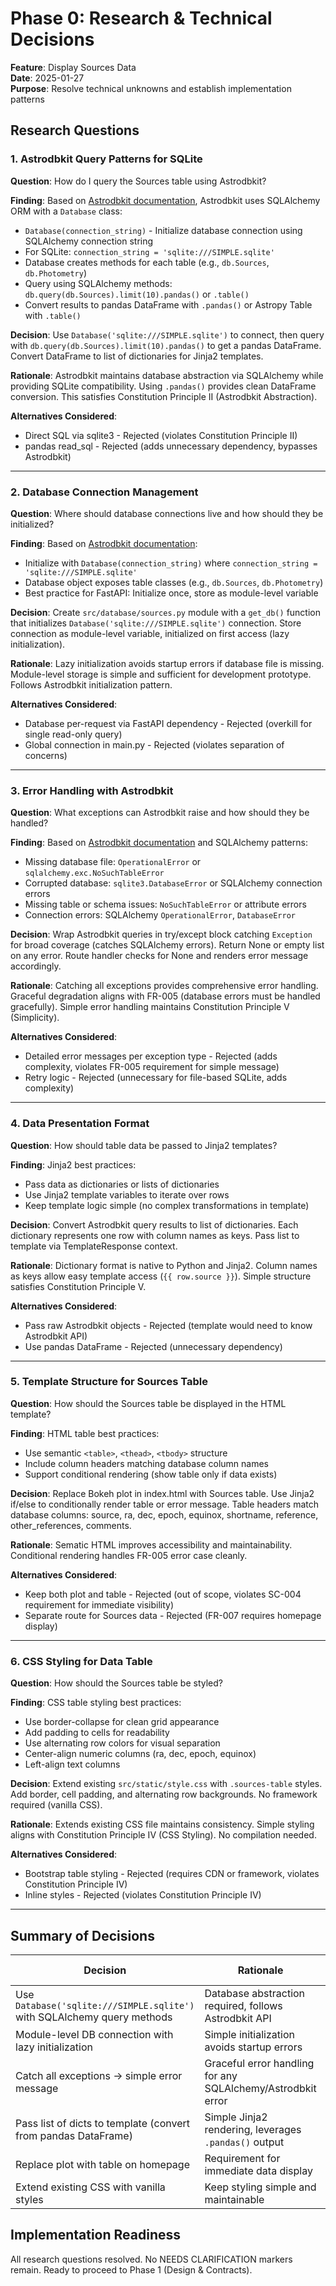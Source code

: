 # Phase 0: Research & Technical Decisions

**Feature**: Display Sources Data  
**Date**: 2025-01-27  
**Purpose**: Resolve technical unknowns and establish implementation patterns

## Research Questions

### 1. Astrodbkit Query Patterns for SQLite

**Question**: How do I query the Sources table using Astrodbkit?

**Finding**: Based on [Astrodbkit documentation](https://astrodbkit.readthedocs.io/en/latest/), Astrodbkit uses SQLAlchemy ORM with a `Database` class:
- `Database(connection_string)` - Initialize database connection using SQLAlchemy connection string
- For SQLite: `connection_string = 'sqlite:///SIMPLE.sqlite'`
- Database creates methods for each table (e.g., `db.Sources`, `db.Photometry`)
- Query using SQLAlchemy methods: `db.query(db.Sources).limit(10).pandas()` or `.table()`
- Convert results to pandas DataFrame with `.pandas()` or Astropy Table with `.table()`

**Decision**: Use `Database('sqlite:///SIMPLE.sqlite')` to connect, then query with `db.query(db.Sources).limit(10).pandas()` to get a pandas DataFrame. Convert DataFrame to list of dictionaries for Jinja2 templates.

**Rationale**: Astrodbkit maintains database abstraction via SQLAlchemy while providing SQLite compatibility. Using `.pandas()` provides clean DataFrame conversion. This satisfies Constitution Principle II (Astrodbkit Abstraction).

**Alternatives Considered**: 
- Direct SQL via sqlite3 - Rejected (violates Constitution Principle II)
- pandas read_sql - Rejected (adds unnecessary dependency, bypasses Astrodbkit)

---

### 2. Database Connection Management

**Question**: Where should database connections live and how should they be initialized?

**Finding**: Based on [Astrodbkit documentation](https://astrodbkit.readthedocs.io/en/latest/):
- Initialize with `Database(connection_string)` where `connection_string = 'sqlite:///SIMPLE.sqlite'`
- Database object exposes table classes (e.g., `db.Sources`, `db.Photometry`)
- Best practice for FastAPI: Initialize once, store as module-level variable

**Decision**: Create `src/database/sources.py` module with a `get_db()` function that initializes `Database('sqlite:///SIMPLE.sqlite')` connection. Store connection as module-level variable, initialized on first access (lazy initialization).

**Rationale**: Lazy initialization avoids startup errors if database file is missing. Module-level storage is simple and sufficient for development prototype. Follows Astrodbkit initialization pattern.

**Alternatives Considered**:
- Database per-request via FastAPI dependency - Rejected (overkill for single read-only query)
- Global connection in main.py - Rejected (violates separation of concerns)

---

### 3. Error Handling with Astrodbkit

**Question**: What exceptions can Astrodbkit raise and how should they be handled?

**Finding**: Based on [Astrodbkit documentation](https://astrodbkit.readthedocs.io/en/latest/) and SQLAlchemy patterns:
- Missing database file: `OperationalError` or `sqlalchemy.exc.NoSuchTableError`
- Corrupted database: `sqlite3.DatabaseError` or SQLAlchemy connection errors
- Missing table or schema issues: `NoSuchTableError` or attribute errors
- Connection errors: SQLAlchemy `OperationalError`, `DatabaseError`

**Decision**: Wrap Astrodbkit queries in try/except block catching `Exception` for broad coverage (catches SQLAlchemy errors). Return None or empty list on any error. Route handler checks for None and renders error message accordingly.

**Rationale**: Catching all exceptions provides comprehensive error handling. Graceful degradation aligns with FR-005 (database errors must be handled gracefully). Simple error handling maintains Constitution Principle V (Simplicity).

**Alternatives Considered**:
- Detailed error messages per exception type - Rejected (adds complexity, violates FR-005 requirement for simple message)
- Retry logic - Rejected (unnecessary for file-based SQLite, adds complexity)

---

### 4. Data Presentation Format

**Question**: How should table data be passed to Jinja2 templates?

**Finding**: Jinja2 best practices:
- Pass data as dictionaries or lists of dictionaries
- Use Jinja2 template variables to iterate over rows
- Keep template logic simple (no complex transformations in template)

**Decision**: Convert Astrodbkit query results to list of dictionaries. Each dictionary represents one row with column names as keys. Pass list to template via TemplateResponse context.

**Rationale**: Dictionary format is native to Python and Jinja2. Column names as keys allow easy template access (`{{ row.source }}`). Simple structure satisfies Constitution Principle V.

**Alternatives Considered**:
- Pass raw Astrodbkit objects - Rejected (template would need to know Astrodbkit API)
- Use pandas DataFrame - Rejected (unnecessary dependency)

---

### 5. Template Structure for Sources Table

**Question**: How should the Sources table be displayed in the HTML template?

**Finding**: HTML table best practices:
- Use semantic `<table>`, `<thead>`, `<tbody>` structure
- Include column headers matching database column names
- Support conditional rendering (show table only if data exists)

**Decision**: Replace Bokeh plot in index.html with Sources table. Use Jinja2 if/else to conditionally render table or error message. Table headers match database columns: source, ra, dec, epoch, equinox, shortname, reference, other_references, comments.

**Rationale**: Sematic HTML improves accessibility and maintainability. Conditional rendering handles FR-005 error case cleanly.

**Alternatives Considered**:
- Keep both plot and table - Rejected (out of scope, violates SC-004 requirement for immediate visibility)
- Separate route for Sources data - Rejected (FR-007 requires homepage display)

---

### 6. CSS Styling for Data Table

**Question**: How should the Sources table be styled?

**Finding**: CSS table styling best practices:
- Use border-collapse for clean grid appearance
- Add padding to cells for readability
- Use alternating row colors for visual separation
- Center-align numeric columns (ra, dec, epoch, equinox)
- Left-align text columns

**Decision**: Extend existing `src/static/style.css` with `.sources-table` styles. Add border, cell padding, and alternating row backgrounds. No framework required (vanilla CSS).

**Rationale**: Extends existing CSS file maintains consistency. Simple styling aligns with Constitution Principle IV (CSS Styling). No compilation needed.

**Alternatives Considered**:
- Bootstrap table styling - Rejected (requires CDN or framework, violates Constitution Principle IV)
- Inline styles - Rejected (violates Constitution Principle IV)

---

## Summary of Decisions

| Decision | Rationale | Constitution Alignment |
|----------|-----------|------------------------|
| Use `Database('sqlite:///SIMPLE.sqlite')` with SQLAlchemy query methods | Database abstraction required, follows Astrodbkit API | Principle II ✅ |
| Module-level DB connection with lazy initialization | Simple initialization avoids startup errors | Principle V ✅ |
| Catch all exceptions → simple error message | Graceful error handling for any SQLAlchemy/Astrodbkit error | Principles V, FR-005 ✅ |
| Pass list of dicts to template (convert from pandas DataFrame) | Simple Jinja2 rendering, leverages `.pandas()` output | Principle V ✅ |
| Replace plot with table on homepage | Requirement for immediate data display | FR-002, SC-004 ✅ |
| Extend existing CSS with vanilla styles | Keep styling simple and maintainable | Principle IV ✅ |

## Implementation Readiness

All research questions resolved. No NEEDS CLARIFICATION markers remain. Ready to proceed to Phase 1 (Design & Contracts).

